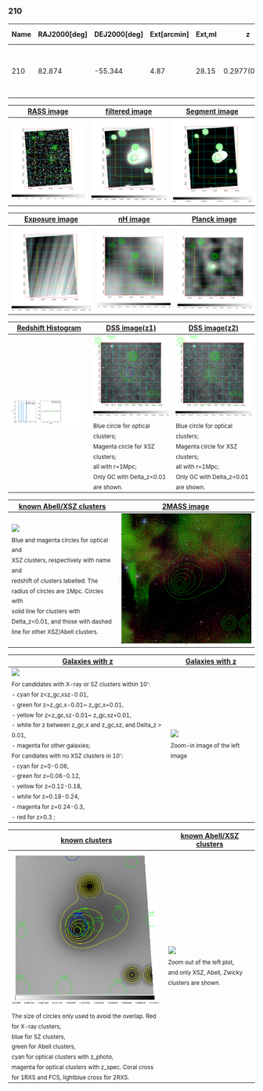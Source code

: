 <div STYLE="page-break-after: always;"></div>

### 210

|Name|RAJ2000[deg]|DEJ2000[deg] |Ext[arcmin]| Ext,ml | z | z_src| C|GC(XSZ,Delta_z<0.01)| GC(OPT,Delta_z<0.01)|GC| R_sig[arcmin] | R500[arcmin] | R500[Mpc]| CRsig[c/s] | CR500[c/s] |L500[1E44 erg/s]|F500[1E-12 erg/s/cm^2]| M500[1E14 Msun]|Tx[keV]|Cnt_sig|Beta|Rc[arcmin]|Comment|Alias|
|---|---|---|---|---|---|------|---|--------|---------|----------|---|---|---|---|---|---|---|---|---|---|---|---|---|---|
|210| 82.874| -55.344| 4.87| 28.15| 0.2977(0.000)| -| G| -| -| N, PSZ2, Tar, W| 24.206| 3.537| 0.940| 0.042(0.041)| 0.036(0.036)| 1.954(1.418)| 0.690(0.500)| 3.21(1.10)| 4.85(1.06)| 127.6| 0.934(-0.086+0.048)| 6.852(-0.832+0.756)| An SZ cluster with $z$ = 0.3 and offset = 0.75 Mpc| k518|

|[RASS image](../image/210/210_img.pdf)|[filtered image](../image/210/210_fil.pdf)|[Segment image](../image/210/210_seg.pdf)|
|-------------------|--------------------|-------------------|
| <img src="../image/210/210_img.png" width="300">  | <img src="../image/210/210_fil.png" width="300">   | <img src="../image/210/210_seg.png" width="300">  |

|[Exposure image](../image/210/210_mex.pdf)| [nH image](../image/210/210_nh.pdf)| [Planck image](../image/210/210_p.pdf)|
|-------------------|--------------------|-------------------|
|<img src="../image/210/210_mex.png" width="300">   | <img src="../image/210/210_nh.png" width="300">    | <img src="../image/210/210_p.png" width="300"> |

|[Redshift Histogram](../image/210/210_zg.pdf) | [DSS image(z1)](../image/210/210_dss_z1.pdf)      |  [DSS image(z2)](../image/210/210_dss_z2.pdf)    |
|-------------------|--------------------|-------------------|
|<img src="../image/210/210_zg.png" width="300"> |<img src="../image/210/210_dss_z1.png" width="300"> <sub><br>Blue circle for optical clusters; <br>Magenta circle for XSZ clusters; <br>all with r=1Mpc; <br>Only GC with Delta_z<0.01 are shown. </sub>| <img src="../image/210/210_dss_z2.png" width="300"><sub><br>Blue circle for optical clusters; <br>Magenta circle for XSZ clusters; <br>all with r=1Mpc; <br>Only GC with Delta_z<0.01 are shown. </sub> |

|[known Abell/XSZ clusters](../image/210/210_m.pdf) | [2MASS image](../image/210/210_2mass.pdf)      |
|-------------------|-------------------|
|<img src=../image/210/210_m.png width="300"> <br><sub>Blue and magenta circles for optical and <br>XSZ clusters, respectively with name and <br>redshift of clusters labelled. The <br>radius of circles are 1Mpc. Circles with <br>solid line for clusters with <br>Delta_z<0.01, and those with dashed <br>line for other XSZ/Abell clusters.        </sub>|<img src="../image/210/210_2mass.png" width="300">  |

|[Galaxies with z](../image/210/210_opt_ned.pdf) |[Galaxies with z](../image/210/210_opt_ned_zoom.pdf) |
|-------------------|-------------------|
| <img src=../image/210/210_opt_ned.png width="300"> <br><sub> For candidates with X-ray or SZ clusters within 10': <br> - cyan for z<z_gc,xsz-0.01, <br> - green for z=z_gc,x-0.01~ z_gc,x+0.01, <br> - yellow for z=z_gc,sz-0.01~ z_gc,sz+0.01, <br> - white for z between z_gc,x and z_gc,sz, and Delta_z > 0.01, <br> - magenta for other galaxies; <br>For candiates with no XSZ clusters in 10': <br> - cyan for z=0-0.06, <br> - green for z=0.06-0.12, <br> - yellow for z=0.12-0.18, <br> - white for z=0.18-0.24, <br> - magenta for z=0.24-0.3, <br> - red for z>0.3 ;  </sub>|<img src=../image/210/210_opt_ned_zoom.png width="300">  <br><sub> Zoom-in image of the left image</sub>|

|[known clusters](../image/210/210_gc.pdf) |[known Abell/XSZ clusters](../image/210/210_gc_large.pdf) |
|-------------------|-------------------|
| <img src=../image/210/210_gc.png width="300"> <br><sub> The size of circles only used to avoid the overlap. Red for X-ray clusters, <br> blue for SZ clusters, <br> green for Abell clusters, <br> cyan for optical clusters with z_photo, <br> magenta for optical clusters with z_spec. Coral cross for 1RXS and FCS, lightblue cross for 2RXS. </sub>|<img src=../image/210/210_gc_large.png width="300"> <br><sub> Zoom out of the left plot, <br> and only XSZ, Abell, Zwicky clusters are shown. </sub> |



